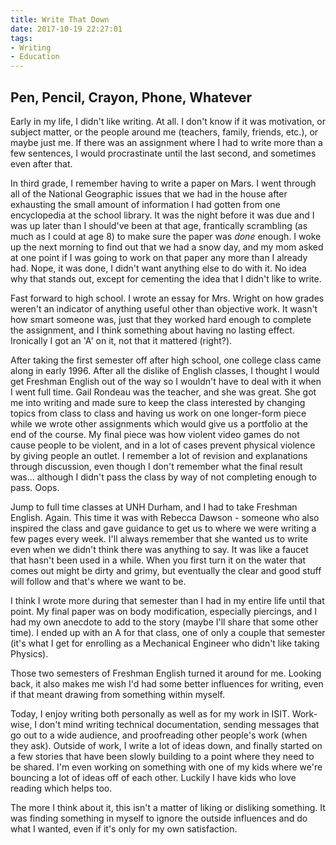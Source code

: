 ```yaml
---
title: Write That Down
date: 2017-10-19 22:27:01
tags:
- Writing
- Education
---
```

## Pen, Pencil, Crayon, Phone, Whatever

Early in my life, I didn't like writing. At all. I don't know if it was motivation, or subject matter, or the people around me (teachers, family, friends, etc.), or maybe just me. If there was an assignment where I had to write more than a few sentences, I would procrastinate until the last second, and sometimes even after that.

In third grade, I remember having to write a paper on Mars. I went through all of the National Geographic issues that we had in the house after exhausting the small amount of information I had gotten from one encyclopedia at the school library. It was the night before it was due and I was up later than I should've been at that age, frantically scrambling (as much as I could at age 8) to make sure the paper was _done_ enough. I woke up the next morning to find out that we had a snow day, and my mom asked at one point if I was going to work on that paper any more than I already had. Nope, it was done, I didn't want anything else to do with it. No idea why that stands out, except for cementing the idea that I didn't like to write.

Fast forward to high school. I wrote an essay for Mrs. Wright on how grades weren't an indicator of anything useful other than objective work. It wasn't how smart someone was, just that they worked hard enough to complete the assignment, and I think something about having no lasting effect. Ironically I got an 'A' on it, not that it mattered (right?).

After taking the first semester off after high school, one college class came along in early 1996. After all the dislike of English classes, I thought I would get Freshman English out of the way so I wouldn't have to deal with it when I went full time. Gail Rondeau was the teacher, and she was great. She got me into writing and made sure to keep the class interested by changing topics from class to class and having us work on one longer-form piece while we wrote other assignments which would give us a portfolio at the end of the course. My final piece was how violent video games do not cause people to be violent, and in a lot of cases prevent physical violence by giving people an outlet. I remember a lot of revision and explanations through discussion, even though I don't remember what the final result was... although I didn't pass the class by way of not completing enough to pass. Oops.

Jump to full time classes at UNH Durham, and I had to take Freshman English. Again. This time it was with Rebecca Dawson - someone who also inspired the class and gave guidance to get us to where we were writing a few pages every week. I'll always remember that she wanted us to write even when we didn't think there was anything to say. It was like a faucet that hasn't been used in a while. When you first turn it on the water that comes out might be dirty and grimy, but eventually the clear and good stuff will follow and that's where we want to be.

I think I wrote more during that semester than I had in my entire life until that point. My final paper was on body modification, especially piercings, and I had my own anecdote to add to the story (maybe I'll share that some other time). I ended up with an A for that class,  one of only a couple that semester (it's what I get for enrolling as a Mechanical Engineer who didn't like taking Physics).

Those two semesters of Freshman English turned it around for me. Looking back, it also makes me wish I'd had some better influences for writing, even if that meant drawing from something within myself.

Today, I enjoy writing both personally as well as for my work in ISIT. Work-wise, I don't mind writing technical documentation, sending messages that go out to a wide audience, and proofreading other people's work (when they ask). Outside of work, I write a lot of ideas down, and finally started on a few stories that have been slowly building to a point where they need to be shared. I'm even working on something with one of my kids where we're bouncing a lot of ideas off of each other. Luckily I have kids who love reading which helps too.

The more I think about it, this isn't a matter of liking or disliking something. It was finding something in myself to ignore the outside influences and do what I wanted, even if it's only for my own satisfaction.
